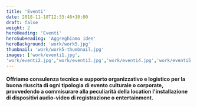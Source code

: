 ```yaml
---
title: 'Eventi'
date: 2018-11-18T12:33:46+10:00
draft: false
weight: 2
heroHeading: 'Eventi'
heroSubHeading: 'Aggreghiamo idee'
heroBackground: 'work/work5.jpg'
thumbnail: 'work/work5-thumbnail.jpg'
images: ['work/eventi1.jpg', 
'work/eventi2.jpg','work/eventi3.jpg','work/eventi4.jpg','work/eventi5.jpg','work/eventi6.jpg']
---
```


#### Offriamo consulenza tecnica e supporto organizzativo e logistico per la buona riuscita di ogni tipologia di evento culturale o corporate, provvedendo a commisurare alla peculiarità della location l'installazione di dispositivi audio-video di registrazione o entertainment.
